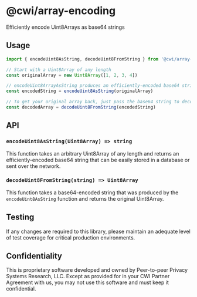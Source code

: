 # @cwi/array-encoding

Efficiently encode Uint8Arrays as base64 strings

## Usage

```js
import { encodeUint8AsString, decodeUint8FromString } from '@cwi/array-encoding'

// Start with a Uint8Array of any length
const originalArray = new Uint8Array([1, 2, 3, 4])

// encodeUint8ArrayAsString produces an efficiently-encoded base64 string
const encodedString = encodeUint8AsString(originalArray)

// To get your original array back, just pass the base64 string to decodeUint8FromString
const decodedArray = decodeUint8FromString(encodedString)
```

## API

### `encodeUint8AsString(Uint8Array) => string`

This function takes an arbitrary Uint8Array of any length and returns an efficiently-encoded base64 string that can be easily stored in a database or sent over the network.

### `decodeUint8FromString(string) => Uint8Array`

This function takes a base64-encoded string that was produced by the `encodeUint8AsString` function and returns the original Uint8Array.

## Testing

If any changes are required to this library, please maintain an adequate level of test coverage for critical production environments.

## Confidentiality

This is proprietary software developed and owned by Peer-to-peer Privacy Systems Research, LLC. 
Except as provided for in your CWI Partner Agreement with us, you may not use this software and 
must keep it confidential.